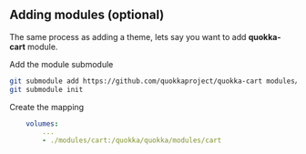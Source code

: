 ## Adding modules (optional)

The same process as adding a theme, lets say you want to add **quokka-cart** module.

Add the module submodule

```bash
git submodule add https://github.com/quokkaproject/quokka-cart modules/cart
git submodule init
```

Create the mapping

```yaml
    volumes:
        ...
        - ./modules/cart:/quokka/quokka/modules/cart
```
